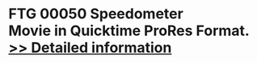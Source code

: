 # FTG 00050 Speedometer<br />Movie in Quicktime ProRes Format.<br />[>> Detailed information](https://secure.shareit.com/shareit/product.html?productid=300618432&affiliateid=200057808)